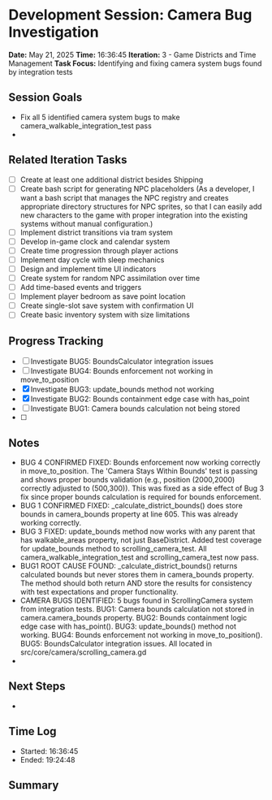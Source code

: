 # Development Session: Camera Bug Investigation
**Date:** May 21, 2025
**Time:** 16:36:45
**Iteration:** 3 - Game Districts and Time Management
**Task Focus:** Identifying and fixing camera system bugs found by integration tests

## Session Goals
- Fix all 5 identified camera system bugs to make camera_walkable_integration_test pass
- 

## Related Iteration Tasks
- [ ] Create at least one additional district besides Shipping
- [ ] Create bash script for generating NPC placeholders (As a developer, I want a bash script that manages the NPC registry and creates appropriate directory structures for NPC sprites, so that I can easily add new characters to the game with proper integration into the existing systems without manual configuration.)
- [ ] Implement district transitions via tram system
- [ ] Develop in-game clock and calendar system
- [ ] Create time progression through player actions
- [ ] Implement day cycle with sleep mechanics
- [ ] Design and implement time UI indicators
- [ ] Create system for random NPC assimilation over time
- [ ] Add time-based events and triggers
- [ ] Implement player bedroom as save point location
- [ ] Create single-slot save system with confirmation UI
- [ ] Create basic inventory system with size limitations

## Progress Tracking
- [ ] Investigate BUG5: BoundsCalculator integration issues
- [ ] Investigate BUG4: Bounds enforcement not working in move_to_position
- [x] Investigate BUG3: update_bounds method not working
- [x] Investigate BUG2: Bounds containment edge case with has_point
- [ ] Investigate BUG1: Camera bounds calculation not being stored
- [ ] 

## Notes
- BUG 4 CONFIRMED FIXED: Bounds enforcement now working correctly in move_to_position. The 'Camera Stays Within Bounds' test is passing and shows proper bounds validation (e.g., position (2000,2000) correctly adjusted to (500,300)). This was fixed as a side effect of Bug 3 fix since proper bounds calculation is required for bounds enforcement.
- BUG 1 CONFIRMED FIXED: _calculate_district_bounds() does store bounds in camera_bounds property at line 605. This was already working correctly.
- BUG 3 FIXED: update_bounds method now works with any parent that has walkable_areas property, not just BaseDistrict. Added test coverage for update_bounds method to scrolling_camera_test. All camera_walkable_integration_test and scrolling_camera_test now pass.
- BUG1 ROOT CAUSE FOUND: _calculate_district_bounds() returns calculated bounds but never stores them in camera_bounds property. The method should both return AND store the results for consistency with test expectations and proper functionality.
- CAMERA BUGS IDENTIFIED: 5 bugs found in ScrollingCamera system from integration tests. BUG1: Camera bounds calculation not stored in camera.camera_bounds property. BUG2: Bounds containment logic edge case with has_point(). BUG3: update_bounds() method not working. BUG4: Bounds enforcement not working in move_to_position(). BUG5: BoundsCalculator integration issues. All located in src/core/camera/scrolling_camera.gd
- 

## Next Steps
- 

## Time Log
- Started: 16:36:45
- Ended: 19:24:48

## Summary

